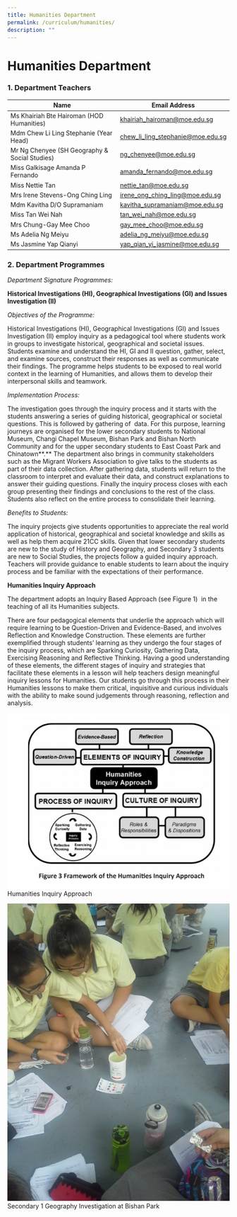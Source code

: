 ```yaml
---
title: Humanities Department
permalink: /curriculum/humanities/
description: ""
---
```

# **Humanities Department**

### 1\. Department Teachers

| Name 	| Email Address 	|
|---	|---	|
| Ms Khairiah Bte Hairoman (HOD Humanities) 	| [khairiah_hairoman@moe.edu.sg](mailto:khairiah_hairoman@moe.edu.sg) 	|
| Mdm Chew Li Ling Stephanie (Year Head) 	| [chew_li_ling_stephanie@moe.edu.sg](mailto:chew_li_ling_stephanie@moe.edu.sg) 	|
| Mr Ng Chenyee (SH Geography & Social Studies) 	| [ng_chenyee@moe.edu.sg](mailto:ng_chenyee@moe.edu.sg) 	|
| Miss Galkisage Amanda P Fernando 	| [amanda_fernando@moe.edu.sg](mailto:amanda_fernando@moe.edu.sg) 	|
| Miss Nettie Tan 	| [nettie_tan@moe.edu.sg](mailto:nettie_tan@moe.edu.sg) 	|
| Mrs Irene Stevens-Ong Ching Ling 	| [irene_ong_ching_ling@moe.edu.sg](mailto:irene_ong_ching_ling@moe.edu.sg) 	|
| Mdm Kavitha D/O Supramaniam 	| [kavitha_supramaniam@moe.edu.sg](mailto:kavitha_supramaniam@moe.edu.sg) 	|
| Miss Tan Wei Nah 	| [tan_wei_nah@moe.edu.sg](mailto:tan_wei_nah@moe.edu.sg) 	|
| Mrs Chung-Gay Mee Choo 	| [gay_mee_choo@moe.edu.sg](mailto:gay_mee_choo@moe.edu.sg) 	|
| Ms Adelia Ng Meiyu 	| [adelia_ng_meiyu@moe.edu.sg](mailto:adelia_ng_meiyu@moe.edu.sg) 	|
| Ms Jasmine Yap Qianyi 	| [yap_qian_yi_jasmine@moe.edu.sg](mailto:yap_qian_yi_jasmine@moe.edu.sg) 	|



### 2\. Department Programmes

_Department Signature Programmes:_

**Historical Investigations (HI), Geographical Investigations (GI) and Issues Investigation (II)**

_Objectives of the Programme:_

Historical Investigations (HI), Geographical Investigations (GI) and Issues Investigation (II) employ inquiry as a pedagogical tool where students work in groups to investigate historical, geographical and societal issues. Students examine and understand the HI, GI and II question, gather, select, and examine sources, construct their responses as well as communicate their findings. The programme helps students to be exposed to real world context in the learning of Humanities, and allows them to develop their interpersonal skills and teamwork.

_Implementation Process:_

The investigation goes through the inquiry process and it starts with the students answering a series of guiding historical, geographical or societal questions. This is followed by gathering of  data. For this purpose, learning journeys are organised for the lower secondary students to National Museum, Changi Chapel Museum, Bishan Park and Bishan North Community and for the upper secondary students to East Coast Park and Chinatown**.** The department also brings in community stakeholders such as the Migrant Workers Association to give talks to the students as part of their data collection. After gathering data, students will return to the classroom to interpret and evaluate their data, and construct explanations to answer their guiding questions. Finally the inquiry process closes with each group presenting their findings and conclusions to the rest of the class. Students also reflect on the entire process to consolidate their learning.

_Benefits to Students:_

The inquiry projects give students opportunities to appreciate the real world application of historical, geographical and societal knowledge and skills as well as help them acquire 21CC skills. Given that lower secondary students are new to the study of History and Geography, and Secondary 3 students are new to Social Studies, the projects follow a guided inquiry approach. Teachers will provide guidance to enable students to learn about the inquiry process and be familiar with the expectations of their performance.

**Humanities Inquiry Approach**

The department adopts an Inquiry Based Approach (see Figure 1)  in the teaching of all its Humanities subjects.

There are four pedagogical elements that underlie the approach which will require learning to be Question-Driven and Evidence-Based, and involves Reflection and Knowledge Construction. These elements are further exemplified through students’ learning as they undergo the four stages of the inquiry process, which are Sparking Curiosity, Gathering Data, Exercising Reasoning and Reflective Thinking. Having a good understanding of these elements, the different stages of inquiry and strategies that facilitate these elements in a lesson will help teachers design meaningful inquiry lessons for Humanities. Our students go through this process in their Humanities lessons to make them critical, inquisitive and curious individuals with the ability to make sound judgements through reasoning, reflection and analysis.

![](/images/Photo-1-Humanities-Inquiry-Approach.png)
Humanities Inquiry Approach

![](/images/Picture-2.jpg)
Secondary 1 Geography Investigation at Bishan Park


